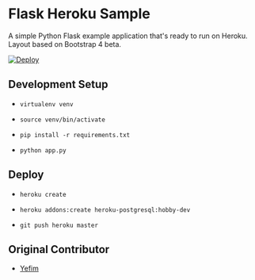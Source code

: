 Flask Heroku Sample
====================

A simple Python Flask example application that's ready to run on Heroku. Layout based on Bootstrap 4 beta.

[![Deploy](https://www.herokucdn.com/deploy/button.svg)](https://heroku.com/deploy)

## Development Setup

* `virtualenv venv`

* `source venv/bin/activate`

* `pip install -r requirements.txt`

* `python app.py`

## Deploy

* `heroku create`

* `heroku addons:create heroku-postgresql:hobby-dev`

* `git push heroku master`

## Original Contributor

* [Yefim](https://twitter.com/yefim)

